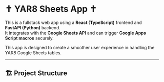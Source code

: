 # ✝️ YAR8 Sheets App ✝️

This is a fullstack web app using a **React (TypeScript)** frontend and **FastAPI (Python)** backend.  
It integrates with the **Google Sheets API** and can trigger **Google Apps Script macros** securely.

This app is designed to create a smoother user experience in handling the YAR8 Google Sheets tables. 

---

## 🏗 Project Structure

